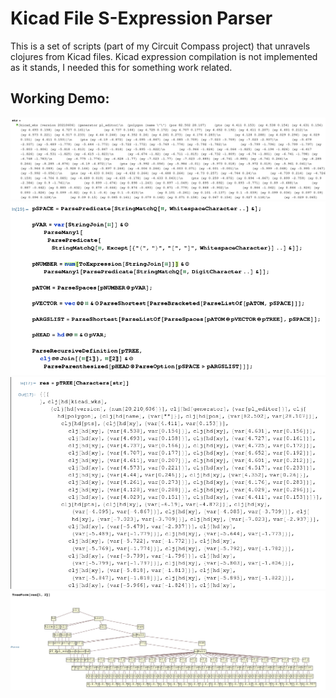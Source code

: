 # Kicad File S-Expression Parser 

This is a set of scripts (part of my Circuit Compass project) that unravels clojures from
Kicad files. Kicad expression compilation is not implemented as it stands, I needed this for
something work related. 

## Working Demo: 
![The string](imgs/1.png)
![The grammar](imgs/2.png)
![The output](imgs/3.png)
![Output representation](imgs/4.png)
